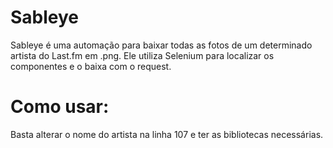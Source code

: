# Sableye
Sableye é uma automação para baixar todas as fotos de um determinado artista do Last.fm em .png. Ele utiliza Selenium para localizar os componentes e o baixa com o request. 

# Como usar:
Basta alterar o nome do artista na linha 107 e ter as bibliotecas necessárias.
